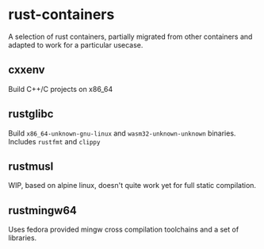 # rust-containers

A selection of rust containers, partially migrated from other containers and adapted to work for a particular usecase.

## cxxenv

Build C++/C projects on x86_64

## rustglibc

Build `x86_64-unknown-gnu-linux` and `wasm32-unknown-unknown` binaries. Includes `rustfmt` and `clippy`

## rustmusl

WIP, based on alpine linux, doesn't quite work yet for full static compilation.

## rustmingw64

Uses fedora provided mingw cross compilation toolchains and a set of libraries.

